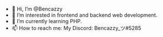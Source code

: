 - 👋 Hi, I’m @Bencazzy
- 👀 I’m interested in frontend and backend web development.
- 🌱 I’m currently learning PHP.
- 📫 How to reach me: My Discord: Bencazzy_ツ#5285

<!---
Bencazzy/Bencazzy is a ✨ special ✨ repository because its `README.md` (this file) appears on your GitHub profile.
You can click the Preview link to take a look at your changes.
--->
